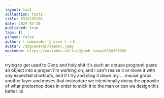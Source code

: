 ```yaml
---
layout: toot
collection: toots
title: 0320195200
date: 2024-03-20
published: true
tags: []
pinned: false
author: ⸸ commander ░ nova ⸸ :~$
avatar: /img/avatar/daemon.jpeg
mastodon: https://mastodon.online/@cmdr_nova/0320195200
---
```


trying to get used to Gimp and holy shit it's such an obtuse programI paste an object into a project i'm working on, and I can't resize it or move it with any expected shortcuts, and if I try and drag it down my ... mouse grabs another layer and moves that insteadare we intentionally doing the opposite of what photoshop does in order to stick it to the man or can we design this better lol

